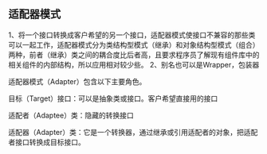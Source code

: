 ## 适配器模式
1、将一个接口转换成客户希望的另一个接口，适配器模式使接口不兼容的那些类可以一起工作，适配器模式分为类结构型模式（继承）和对象结构型模式（组合）两种，前者（继承）类之间的耦合度比后者高，且要求程序员了解现有组件库中的相关组件的内部结构，所以应用相对较少些。
2、别名也可以是Wrapper，包装器

适配器模式（Adapter）包含以下主要角色。

目标（Target）接口：可以是抽象类或接口。客户希望直接用的接口

适配者（Adaptee）类：隐藏的转换接口

适配器（Adapter）类：它是一个转换器，通过继承或引用适配者的对象，把适配者接口转换成目标接口。
